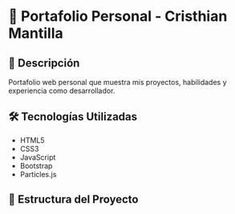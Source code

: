 # 💼 Portafolio Personal - Cristhian Mantilla

## 🚀 Descripción
Portafolio web personal que muestra mis proyectos, habilidades y experiencia como desarrollador.

## 🛠️ Tecnologías Utilizadas
- HTML5
- CSS3
- JavaScript
- Bootstrap
- Particles.js

## 📁 Estructura del Proyecto
